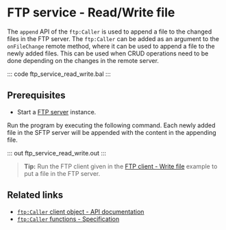 # FTP service - Read/Write file

The `append` API of the `ftp:Caller` is used to append a file to the changed files in the FTP server. The `ftp:Caller` can be added as an argument to the `onFileChange` remote method, where it can be used to append a file to the newly added files. This can be used when CRUD operations need to be done depending on the changes in the remote server.

::: code ftp_service_read_write.bal :::

## Prerequisites
- Start a [FTP server](https://hub.docker.com/r/stilliard/pure-ftpd/) instance.

Run the program by executing the following command. Each newly added file in the SFTP server will be appended with the content in the appending file.

::: out ftp_service_read_write.out :::

>**Tip:** Run the FTP client given in the [FTP client - Write file](/learn/by-example/ftp-client-write) example to put a file in the FTP server.

## Related links
- [`ftp:Caller` client object  - API documentation](https://lib.ballerina.io/ballerina/ftp/latest/clients/Caller)
- [`ftp:Caller` functions - Specification](/spec/ftp/#52-functions)
